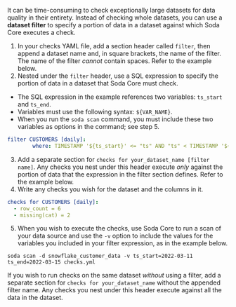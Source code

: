 It can be time-consuming to check exceptionally large datasets for data quality in their entirety. Instead of checking whole datasets, you can use a **dataset filter** to specify a portion of data in a dataset against which Soda Core executes a check. 

1. In your checks YAML file, add a section header called `filter`, then append a dataset name and, in square brackets, the name of the filter. The name of the filter *cannot* contain spaces. Refer to the example below.
2. Nested under the `filter` header, use a SQL expression to specify the portion of data in a dataset that Soda Core must check. 
* The SQL expression in the example references two variables: `ts_start` and `ts_end`. 
* Variables must use the following syntax: `${VAR_NAME}`. 
* When you run the `soda scan` command, you must include these two variables as options in the command; see step 5.
```yaml
filter CUSTOMERS [daily]:
        where: TIMESTAMP '${ts_start}' <= "ts" AND "ts" < TIMESTAMP '${ts_end}'
```
3. Add a separate section for `checks for your_dataset_name [filter name]`. Any checks you nest under this header execute *only* against the portion of data that the expression in the filter section defines. Refer to the example below.
4. Write any checks you wish for the dataset and the columns in it.
```yaml
checks for CUSTOMERS [daily]:
  - row_count = 6
  - missing(cat) = 2
```
5. When you wish to execute the checks, use Soda Core to run a scan of your data source and use the `-v` option to include the values for the variables you included in your filter expression, as in the example below. 
```shell
soda scan -d snowflake_customer_data -v ts_start=2022-03-11 ts_end=2022-03-15 checks.yml
```

If you wish to run checks on the same dataset *without* using a filter, add a separate section for `checks for your_dataset_name` without the appended filter name. Any checks you nest under this header execute against all the data in the dataset. 